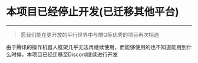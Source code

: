# 本项目已经停止开发(已迁移其他平台)

---------

> 愿我们能在更开放的平行世界中与酷Q等优秀的项目再次相遇

由于腾讯的操作机器人框架几乎无法再继续使用，而能够使用的也不知道能用到什么时候，本项目已经迁移至Discord继续进行开发

